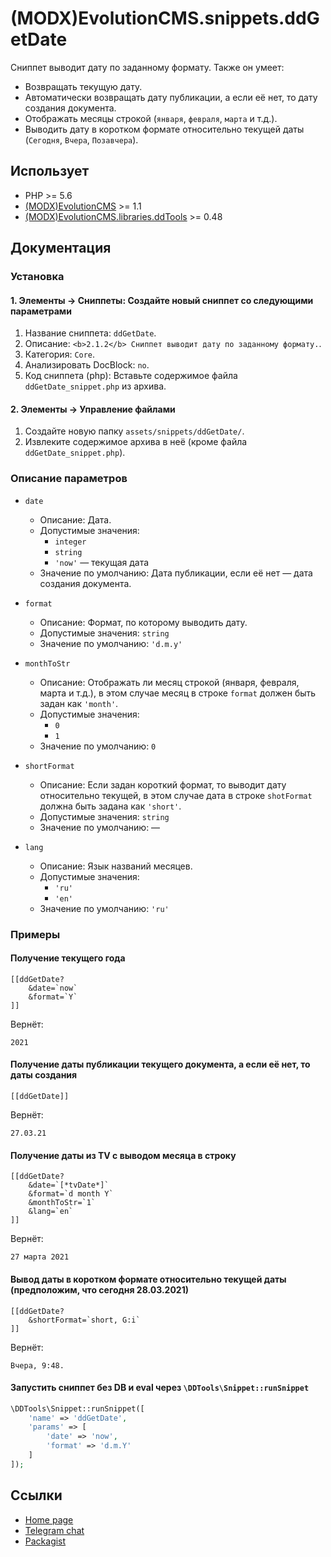 # (MODX)EvolutionCMS.snippets.ddGetDate

Сниппет выводит дату по заданному формату. Также он умеет:
* Возвращать текущую дату.
* Автоматически возвращать дату публикации, а если её нет, то дату создания документа.
* Отображать месяцы строкой (`января`, `февраля`, `марта` и т.д.).
* Выводить дату в коротком формате относительно текущей даты (`Сегодня`, `Вчера`, `Позавчера`).


## Использует

* PHP >= 5.6
* [(MODX)EvolutionCMS](https://github.com/evolution-cms/evolution) >= 1.1
* [(MODX)EvolutionCMS.libraries.ddTools](https://code.divandesign.biz/modx/ddtools) >= 0.48


## Документация


### Установка


#### 1. Элементы → Сниппеты: Создайте новый сниппет со следующими параметрами

1. Название сниппета: `ddGetDate`.
2. Описание: `<b>2.1.2</b> Сниппет выводит дату по заданному формату.`.
3. Категория: `Core`.
4. Анализировать DocBlock: `no`.
5. Код сниппета (php): Вставьте содержимое файла `ddGetDate_snippet.php` из архива.


#### 2. Элементы → Управление файлами

1. Создайте новую папку `assets/snippets/ddGetDate/`.
2. Извлеките содержимое архива в неё (кроме файла `ddGetDate_snippet.php`).


### Описание параметров

* `date`
	* Описание: Дата.
	* Допустимые значения:
		* `integer`
		* `string`
		* `'now'` — текущая дата
	* Значение по умолчанию: Дата публикации, если её нет — дата создания документа.
	
* `format`
	* Описание: Формат, по которому выводить дату.
	* Допустимые значения: `string`
	* Значение по умолчанию: `'d.m.y'`
	
* `monthToStr`
	* Описание: Отображать ли месяц строкой (января, февраля, марта и т.д.), в этом случае месяц в строке `format` должен быть задан как `'month'`.
	* Допустимые значения:
		* `0`
		* `1`
	* Значение по умолчанию: `0`
	
* `shortFormat`
	* Описание: Если задан короткий формат, то выводит дату относительно текущей, в этом случае дата в строке `shotFormat` должна быть задана как `'short'`.
	* Допустимые значения: `string`
	* Значение по умолчанию: —
	
* `lang`
	* Описание: Язык названий месяцев.
	* Допустимые значения:
		* `'ru'`
		* `'en'`
	* Значение по умолчанию: `'ru'`


### Примеры


#### Получение текущего года

```
[[ddGetDate?
	&date=`now`
	&format=`Y`
]]
```

Вернёт:

```
2021
```


#### Получение даты публикации текущего документа, а если её нет, то даты создания

```
[[ddGetDate]]
```

Вернёт:

```
27.03.21
```


#### Получение даты из TV с выводом месяца в строку

```
[[ddGetDate?
	&date=`[*tvDate*]`
	&format=`d month Y`
	&monthToStr=`1`
	&lang=`en`
]]
```

Вернёт:

```
27 марта 2021
```


#### Вывод даты в коротком формате относительно текущей даты (предположим, что сегодня 28.03.2021)

```
[[ddGetDate?
	&shortFormat=`short, G:i`
]]
```

Вернёт:

```
Вчера, 9:48.
```


#### Запустить сниппет без DB и eval через `\DDTools\Snippet::runSnippet`

```php
\DDTools\Snippet::runSnippet([
	'name' => 'ddGetDate',
	'params' => [
		'date' => 'now',
		'format' => 'd.m.Y'
	]
]);
```


## Ссылки

* [Home page](https://code.divandesign.biz/modx/ddgetdate)
* [Telegram chat](https://t.me/dd_code)
* [Packagist](https://packagist.org/packages/dd/evolutioncms-snippets-ddgetdate)


<link rel="stylesheet" type="text/css" href="https://DivanDesign.ru/assets/files/ddMarkdown.css" />